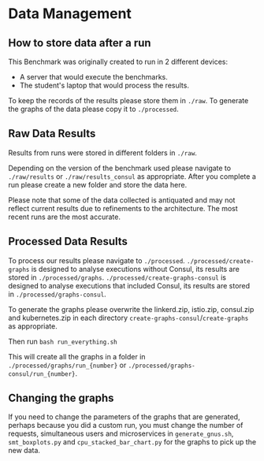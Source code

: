 # Data Management

## How to store data after a run
This Benchmark was originally created to run in 2 different devices:
 * A server that would execute the benchmarks.
 * The student's laptop that would process the results.

To keep the records of the results please store them in `./raw`.
To generate the graphs of the data please copy it to `./processed`.

## Raw Data Results
Results from runs were stored in different folders in `./raw`.

Depending on the version of the benchmark used please navigate to `./raw/results` or `./raw/results_consul` as appropriate.
After you complete a run please create a new folder and store the data here.

Please note that some of the data collected is antiquated and may not reflect current results due to refinements to the architecture. The most recent runs are the most accurate.

## Processed Data Results
To process our results please navigate to `./processed`.
`./processed/create-graphs` is designed to analyse executions without Consul, its results are stored in `./processed/graphs`.
`./processed/create-graphs-consul` is designed to analyse executions that included Consul, its results are stored in `./processed/graphs-consul`.

To generate the graphs please overwrite the linkerd.zip, istio.zip, consul.zip and kubernetes.zip in each directory `create-graphs-consul`/`create-graphs` as appropriate.

Then run `bash run_everything.sh`

This will create all the graphs in a folder in `./processed/graphs/run_{number}` or `./processed/graphs-consul/run_{number}`.

## Changing the graphs
If you need to change the parameters of the graphs that are generated, perhaps because you did a custom run, you must change the number of requests, simultaneous users and microservices in `generate_gnus.sh`, `smt_boxplots.py` and `cpu_stacked_bar_chart.py` for the graphs to pick up the new data.
